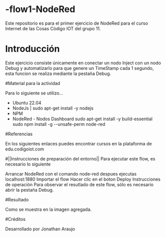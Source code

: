 # -flow1-NodeRed

Este repositorio es para el primer ejercicio de NodeRed para el curso Internet de las Cosas Código IOT del grupo 11.

# Introducción 

Este ejercicio consiste únicamente en conectar un nodo Inject con un nodo Debug y automatizarlo para que genere un TimeStamp cada 1 segundo, esta funcion se realiza mediante la pestaña Debug.

#Material para la actividad

Para lo siguiente se utilizo...
* Ubuntu 22.04
* NodeJs | sudo apt-get install -y nodejs
* NPM
* NodeRed - Nodos Dashboard
sudo apt-get install -y build-essential
sudo npm install -g --unsafe-perm node-red


#Referencias 

En los siguientes enlaces puedes encontrar cursos en la plataforma de edu.codigoiot.com 

#||Instrucciones de preparación del entorno||
Para ejecutar este flow, es necesario lo siguiente

Arrancar NodeRed con el comando node-red 
despues ejecutas localhost:1880
Importar el flow
Hacer clic en el boton Deploy
Instrucciones de operación
Para observar el resutlado de este flow, sólo es necesario abrir la pestaña Debug.

#Resultado

Como se muestra en la imagen agregada.

#Créditos

Desarrollado por Jonathan Araujo




